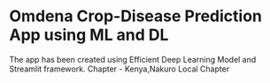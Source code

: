 # Omdena Crop-Disease Prediction App using ML and DL
The app has been created using Efficient Deep Learning Model and Streamlit framework.
Chapter - Kenya,Nakuro Local Chapter


